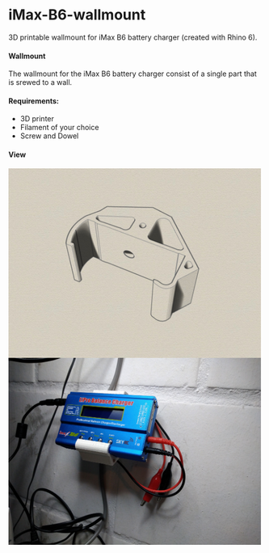 # iMax-B6-wallmount
3D printable wallmount for iMax B6 battery charger (created with Rhino 6).

#### Wallmount

The wallmount for the iMax B6 battery charger consist of a single part that is srewed to a wall.

#### Requirements:
* 3D printer 
* Filament of your choice
* Screw and Dowel

#### View
<img src="Iso1.jpg" width="500" align="center"> 
<img src="image1.jpg" width="500" align="center"> 
